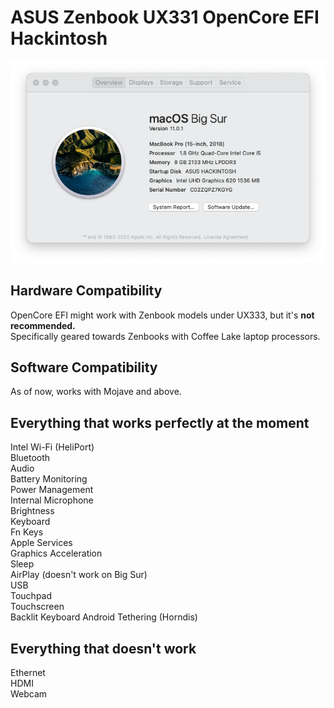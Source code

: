 # ASUS Zenbook UX331 OpenCore EFI Hackintosh
![](images/AboutthisMac.png)

## Hardware Compatibility
OpenCore EFI might work with Zenbook models under UX333, but it's **not recommended.**     
Specifically geared towards Zenbooks with Coffee Lake laptop processors.

## Software Compatibility
As of now, works with Mojave and above.

## Everything that works perfectly at the moment
Intel Wi-Fi (HeliPort)  
Bluetooth  
Audio  
Battery Monitoring  
Power Management  
Internal Microphone  
Brightness  
Keyboard  
Fn Keys  
Apple Services  
Graphics Acceleration   
Sleep   
AirPlay (doesn't work on Big Sur)  
USB  
Touchpad  
Touchscreen  
Backlit Keyboard
Android Tethering (Horndis)

## Everything that doesn't work
Ethernet  
HDMI  
Webcam
